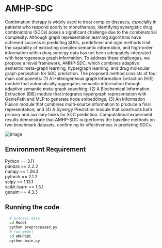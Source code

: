 # AMHP-SDC
Combination therapy is widely used to treat complex diseases, especially in patients who respond poorly to monotherapy. Identifying synergistic drug combinations (SDCs) poses a significant challenge due to the combinatorial complexity. Although graph representation learning algorithms have achieved success in predicting SDCs, predefined and rigid methods limit the capability of extracting complex semantic information, and high-order information within drug synergy data has not been adequately integrated with heterogeneous graph information. To address these challenges, we propose a novel framework, AMHP-SDC, which combines adaptive semantic meta-graph learning, hypergraph learning, and drug molecular graph perception for SDC prediction. The proposed method consists of four main components: (1) A Heterogeneous graph Information Extraction (HIE) module that automatically aggregates semantic information through adaptive semantic meta-graph searching; (2) A Biochemical Information Extraction (BIE) module that integrates hypergraph representation with GeniePath and MLP to generate node embeddings; (3) An Information Fusion module that combines multi-source information to produce a final representation; and (4) A Synergy Prediction module that constructs both primary and auxiliary tasks for SDC prediction. Computational experiment results demonstrate that AMHP-SDC outperforms the baseline methods on two benchmark datasets, confirming its effectiveness in predicting SDCs.

![image](overview-of-AMHP-SDC.jpg)

## Environment Requirement
Python == 3.11<br>
pandas == 2.2.2<br>
numpy == 1.26.3<br>
pytorch == 2.1.2<br>
scipy == 1.13.1<br>
scikit-learn == 1.5.1<br>
gensim == 4.3.3<br>

## Running the code
```sh
  # process data
  cd Model
  python preprocessed.py 
  # run model
  cd AMHPSDC
  python main.py
```
